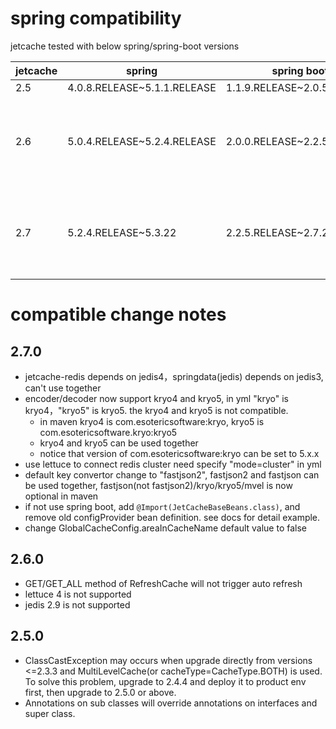 # spring compatibility
jetcache tested with below spring/spring-boot versions

| jetcache | spring                      | spring boot                 | comments                                                                                           |
|----------|-----------------------------|-----------------------------|----------------------------------------------------------------------------------------------------|
| 2.5      | 4.0.8.RELEASE~5.1.1.RELEASE | 1.1.9.RELEASE~2.0.5.RELEASE ||
| 2.6      | 5.0.4.RELEASE~5.2.4.RELEASE | 2.0.0.RELEASE~2.2.5.RELEASE | jetcache-redis depends on jedis3.1.0, springdata(jedis) depends on jedis2.9.3, can't used together |
| 2.7      | 5.2.4.RELEASE~5.3.22        | 2.2.5.RELEASE~2.7.2         | jetcache-redis depends on jedis4, springdata(jedis) depends on jedis3, can't used together         |

# compatible change notes
## 2.7.0
* jetcache-redis depends on jedis4，springdata(jedis) depends on jedis3, can't use together
* encoder/decoder now support kryo4 and kryo5, in yml "kryo" is kryo4，"kryo5" is kryo5. the kryo4 and kryo5 is not compatible.
    * in maven kryo4 is com.esotericsoftware:kryo, kryo5 is com.esotericsoftware.kryo:kryo5
    * kryo4 and kryo5 can be used together
    * notice that version of com.esotericsoftware:kryo can be set to 5.x.x
* use lettuce to connect redis cluster need specify "mode=cluster" in yml
* default key convertor change to "fastjson2", fastjson2 and fastjson can be used together, fastjson(not fastjson2)/kryo/kryo5/mvel is now optional in maven
* if not use spring boot, add ```@Import(JetCacheBaseBeans.class)```, and remove old configProvider bean definition. see docs for detail example.
* change GlobalCacheConfig.areaInCacheName default value to false

## 2.6.0
* GET/GET_ALL method of RefreshCache will not trigger auto refresh
* lettuce 4 is not supported
* jedis 2.9 is not supported
## 2.5.0
* ClassCastException may occurs when upgrade directly from versions <=2.3.3 and MultiLevelCache(or cacheType=CacheType.BOTH) is used. To solve this problem, upgrade to 2.4.4 and deploy it to product env first, then upgrade to 2.5.0 or above.
* Annotations on sub classes will override annotations on interfaces and super class.